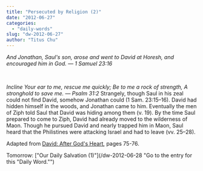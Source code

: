 ```yaml
---
title: "Persecuted by Religion (2)"
date: "2012-06-27"
categories: 
  - "daily-words"
slug: "dw-2012-06-27"
author: "Titus Chu"
---
```


_And Jonathan, Saul's son, arose and went to David at Horesh, and encouraged him in God. — 1 Samuel 23:16_

 

_Incline Your ear to me, rescue me quickly; Be to me a rock of strength, A stronghold to save me. — Psalm 31:2_ Strangely, though Saul in his zeal could not find David, somehow Jonathan could (1 Sam. 23:15–16). David had hidden himself in the woods, and Jonathan came to him. Eventually the men of Ziph told Saul that David was hiding among them (v. 19). By the time Saul prepared to come to Ziph, David had already moved to the wilderness of Maon. Though he pursued David and nearly trapped him in Maon, Saul heard that the Philistines were attacking Israel and had to leave (vv. 25–28).

Adapted from [David: After God's Heart](/book-david "Go to the listing for this book.")_[,](/book-journey "Go to the listing for this book.")_ pages 75-76.

Tomorrow: ["Our Daily Salvation (1)"](/dw-2012-06-28 "Go to the entry for this "Daily Word."")

